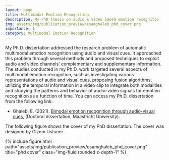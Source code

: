 ```yaml
---
layout: page
title: Multimodal Emotion Recognition
description: My PhD thesis on audio & video based emotion recognitio
img: assets/img/publication_preview/esamghaleb_phd_cover.png
importance: 1
category: Multimodal Emotion Recognition
---
```

My Ph.D. dissertation addressed the research problem of automatic multimodal emotion recognition using audio and visual cues. It approached this problem through several methods and proposed techniques to exploit audio and video channels' complementary and supplementary information. The studies conducted in my Ph.D. work targeted several aspects of multimodal emotion recognition, such as investigating various representations of audio and visual cues, proposing fusion algorithms, utilizing the temporal information in a video clip to integrate both modalities and studying the patterns and behavior of audio-video signals for emotion recognition as a function of time. You can access my Ph.D. dissertation from the following link:

* Ghaleb, E. (2021). [Bimodal emotion recognition through audio-visual cues](https://cris.maastrichtuniversity.nl/en/publications/bimodal-emotion-recognition-through-audio-visual-cues), (Doctoral dissertation, Maastricht University).

The following figure shows the cover of my PhD dissertation. The cover was designed by Gizem Ustuner.

<div class="row">
    <div class="col-sm mt-3 mt-md-0">
        {% include figure.html path="assets/img/publication_preview/esamghaleb_phd_cover.png" title="phd cover" class="img-fluid rounded z-depth-1" %}
    </div>
</div>
